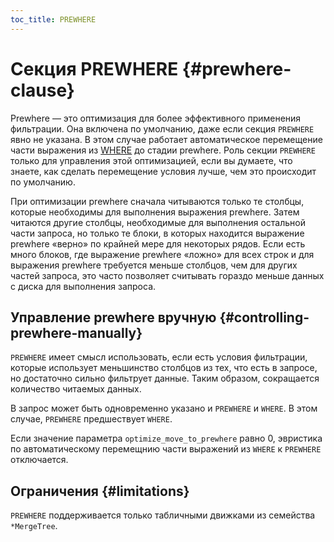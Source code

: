 ```yaml
---
toc_title: PREWHERE
---
```


# Секция PREWHERE {#prewhere-clause}

Prewhere — это оптимизация для более эффективного применения фильтрации. Она включена по умолчанию, даже если секция `PREWHERE` явно не указана. В этом случае работает автоматическое перемещение части выражения из [WHERE](where.md) до стадии prewhere. Роль секции `PREWHERE` только для управления этой оптимизацией, если вы думаете, что знаете, как сделать перемещение условия лучше, чем это происходит по умолчанию.

При оптимизации prewhere сначала читываются только те столбцы, которые необходимы для выполнения выражения prewhere. Затем читаются другие столбцы, необходимые для выполнения остальной части запроса, но только те блоки, в которых находится выражение prewhere «верно» по крайней мере для некоторых рядов. Если есть много блоков, где выражение prewhere «ложно» для всех строк и для выражения prewhere требуется меньше столбцов, чем для других частей запроса, это часто позволяет считывать гораздо меньше данных с диска для выполнения запроса.

## Управление prewhere вручную {#controlling-prewhere-manually}

`PREWHERE` имеет смысл использовать, если есть условия фильтрации, которые использует меньшинство столбцов из тех, что есть в запросе, но достаточно сильно фильтрует данные. Таким образом, сокращается количество читаемых данных.

В запрос может быть одновременно указано и `PREWHERE` и `WHERE`. В этом случае, `PREWHERE` предшествует `WHERE`.

Если значение параметра `optimize_move_to_prewhere` равно 0, эвристика по автоматическому перемещнию части выражений из `WHERE` к `PREWHERE` отключается.

## Ограничения {#limitations}

`PREWHERE` поддерживается только табличными движками из семейства `*MergeTree`.
